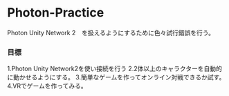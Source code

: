 # Photon-Practice

Photon Unity Network 2　を扱えるようにするために色々試行錯誤を行う。

### 目標

1.Photon Unity Network2を使い接続を行う
2.2体以上のキャラクターを自動的に動かせるようにする。
3.簡単なゲームを作ってオンライン対戦できるか試す。
4.VRでゲームを作ってみる。
